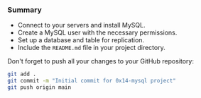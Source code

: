 
### Summary

- Connect to your servers and install MySQL.
- Create a MySQL user with the necessary permissions.
- Set up a database and table for replication.
- Include the `README.md` file in your project directory.

Don't forget to push all your changes to your GitHub repository:

```sh
git add .
git commit -m "Initial commit for 0x14-mysql project"
git push origin main

